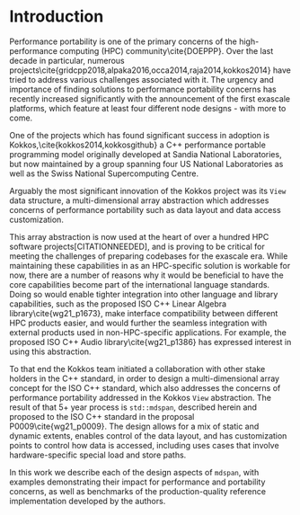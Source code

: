 
Introduction
============

Performance portability is one of the primary concerns of the high-performance computing (HPC) community\cite{DOEPPP}.
Over the last decade in particular, numerous projects\cite{gridcpp2018,alpaka2016,occa2014,raja2014,kokkos2014} have tried to address various challenges associated with it. 
The urgency and importance of finding solutions to performance portability concerns has recently increased significantly with the announcement of the first exascale platforms, which feature at least four different node designs - with more to come.
<!-- TODO: Make the second half of this sentence more concise. -->
One of the projects which has found significant success in adoption is Kokkos,\cite{kokkos2014,kokkosgithub} a C++ performance portable programming model originally developed at Sandia National Laboratories, but now maintained by a group spanning four US National Laboratories as well as the Swiss National Supercomputing Centre. 

Arguably the most significant innovation of the Kokkos project was its `View` data structure, a multi-dimensional array abstraction which addresses concerns of performance portability such as data layout and data access customization.
<!-- TODO: Insert citation for "hundred HPC software projects", https://github.com/kokkos/kokkos/issues/1950, and make sure the numeric claim matches the citation. -->
This array abstraction is now used at the heart of over a hundred HPC software projects[CITATIONNEEDED], and is proving to be critical for meeting the challenges of preparing codebases for the exascale era. 
While maintaining these capabilities in as an HPC-specific solution is workable for now, there are a number of reasons why it would be beneficial to have the core capabilities become part of the international language standards.
Doing so would enable tighter integration into other language and library capabilities, such as the proposed ISO C++ Linear Algebra library\cite{wg21_p1673}, make interface compatibility between different HPC products easier, and would further the seamless integration with external products used in non-HPC-specific applications.
For example, the proposed ISO C++ Audio library\cite{wg21_p1386} has expressed interest in using this abstraction.

To that end the Kokkos team initiated a collaboration with other stake holders in the C++ standard, in order to design a multi-dimensional array concept for the ISO C++ standard, which also addresses the concerns of performance portability addressed in the Kokkos `View` abstraction.
The result of that 5+ year process is `std::mdspan`, described herein and proposed to the ISO C++ standard in the proposal P0009\cite{wg21_p0009}. The design allows for a mix of static and dynamic extents, enables control of the data layout, and has customization points to control how data is accessed, including uses cases that involve hardware-specific special load and store paths.

In this work we describe each of the design aspects of `mdspan`, with examples demonstrating their impact for performance and portability concerns, as well as benchmarks of the production-quality reference implementation developed by the authors.
